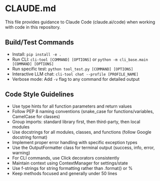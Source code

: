 # CLAUDE.md

This file provides guidance to Claude Code (claude.ai/code) when working with code in this repository.

## Build/Test Commands
- Install: `pip install -e .`
- Run CLI: `cli-tool [COMMAND] [OPTIONS]` or `python -m cli_base.main [COMMAND] [OPTIONS]`
- Run specific test: `python tool_test.py [COMMAND] [OPTIONS]`
- Interactive LLM chat: `cli-tool chat --profile [PROFILE_NAME]`
- Verbose mode: Add `-v` flag to any command for detailed output

## Code Style Guidelines
- Use type hints for all function parameters and return values
- Follow PEP 8 naming conventions (snake_case for functions/variables, CamelCase for classes)
- Group imports: standard library first, then third-party, then local modules
- Use docstrings for all modules, classes, and functions (follow Google docstring format)
- Implement proper error handling with specific exception types
- Use the OutputFormatter class for terminal output (success, info, error, warning)
- For CLI commands, use Click decorators consistently
- Maintain context using ContextManager for settings/state
- Use f-strings for string formatting rather than .format() or %
- Keep methods focused and generally under 50 lines